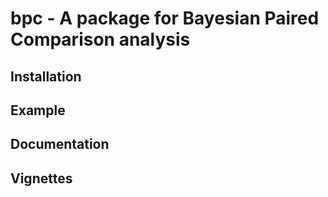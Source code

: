 
<!-- README.md is generated from README.Rmd. Please edit that file -->

# bpc - A package for Bayesian Paired Comparison analysis

<!-- badges: start -->

<!-- badges: end -->

## Installation

## Example

## Documentation

## Vignettes
